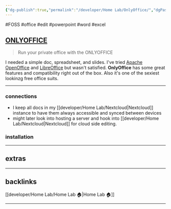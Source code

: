 ```yaml
---
{"dg-publish":true,"permalink":"/developer/Home Lab/OnlyOffice/","dgPassFrontmatter":true}
---
```


#FOSS #office #edit #powerpoint #word #excel 

## [ONLYOFFICE](https://www.onlyoffice.com/)
> Run your private office with the ONLYOFFICE

I needed a simple doc, spreadsheet, and slides. I've tried [Apache OpenOffice](https://www.openoffice.org/) and [LibreOffice](https://www.libreoffice.org/)
but wasn't satisfied. **OnlyOffice** has some great features and compatibility right out of the box. Also it's one of the sexiest lookinzg free office suits.  

---

### connections
- I keep all docs in my [[developer/Home Lab/Nextcloud\|Nextcloud]] instance to have them always accessible and synced between devices
- might later look into hosting a server and hook into [[developer/Home Lab/Nextcloud\|Nextcloud]] for cloud side editing. 

### installation

---
## extras

---
## backlinks
[[developer/Home Lab/Home Lab 🏠\|Home Lab 🏠]]

---
